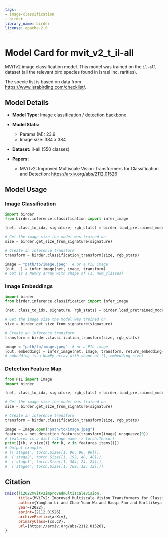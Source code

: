 ```yaml
---
tags:
- image-classification
- birder
library_name: birder
license: apache-2.0
---
```


# Model Card for mvit_v2_t_il-all

MViTv2 image classification model. This model was trained on the `il-all` dataset (all the relevant bird species found in Israel inc. rarities).

The specie list is based on data from <https://www.israbirding.com/checklist/>.

## Model Details

- **Model Type:** Image classification / detection backbone
- **Model Stats:**
  - Params (M): 23.9
  - Image size: 384 x 384
- **Dataset:** il-all (550 classes)

- **Papers:**
  - MViTv2: Improved Multiscale Vision Transformers for Classification and Detection: <https://arxiv.org/abs/2112.01526>

## Model Usage

### Image Classification

```python
import birder
from birder.inference.classification import infer_image

(net, class_to_idx, signature, rgb_stats) = birder.load_pretrained_model("mvit_v2_t_il-all", inference=True)

# Get the image size the model was trained on
size = birder.get_size_from_signature(signature)

# Create an inference transform
transform = birder.classification_transform(size, rgb_stats)

image = "path/to/image.jpeg"  # or a PIL image
(out, _) = infer_image(net, image, transform)
# out is a NumPy array with shape of (1, num_classes)
```

### Image Embeddings

```python
import birder
from birder.inference.classification import infer_image

(net, class_to_idx, signature, rgb_stats) = birder.load_pretrained_model("mvit_v2_t_il-all", inference=True)

# Get the image size the model was trained on
size = birder.get_size_from_signature(signature)

# Create an inference transform
transform = birder.classification_transform(size, rgb_stats)

image = "path/to/image.jpeg"  # or a PIL image
(out, embedding) = infer_image(net, image, transform, return_embedding=True)
# embedding is a NumPy array with shape of (1, embedding_size)
```

### Detection Feature Map

```python
from PIL import Image
import birder

(net, class_to_idx, signature, rgb_stats) = birder.load_pretrained_model("mvit_v2_t_il-all", inference=True)

# Get the image size the model was trained on
size = birder.get_size_from_signature(signature)

# Create an inference transform
transform = birder.classification_transform(size, rgb_stats)

image = Image.open("path/to/image.jpeg")
features = net.detection_features(transform(image).unsqueeze(0))
# features is a dict (stage name -> torch.Tensor)
print([(k, v.size()) for k, v in features.items()])
# Output example:
# [('stage1', torch.Size([1, 96, 96, 96])),
#  ('stage2', torch.Size([1, 192, 48, 48])),
#  ('stage3', torch.Size([1, 384, 24, 24])),
#  ('stage4', torch.Size([1, 768, 12, 12]))]
```

## Citation

```bibtex
@misc{li2022mvitv2improvedmultiscalevision,
      title={MViTv2: Improved Multiscale Vision Transformers for Classification and Detection}, 
      author={Yanghao Li and Chao-Yuan Wu and Haoqi Fan and Karttikeya Mangalam and Bo Xiong and Jitendra Malik and Christoph Feichtenhofer},
      year={2022},
      eprint={2112.01526},
      archivePrefix={arXiv},
      primaryClass={cs.CV},
      url={https://arxiv.org/abs/2112.01526}, 
}
```
